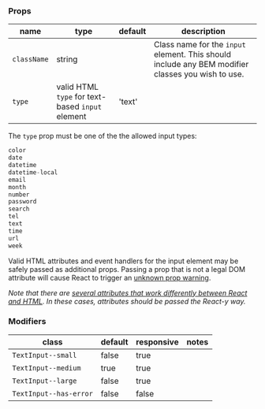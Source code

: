 ### Props

| name | type | default | description |
| ---- | ---- | ------- | ----------- |
| `className` | string | | Class name for the `input` element. This should include any BEM modifier classes you wish to use. |
| `type` | valid HTML `type` for text-based `input` element | 'text' | |

The `type` prop must be one of the the allowed input types:
```javascript
color
date
datetime
datetime-local
email
month
number
password
search
tel
text
time
url
week
```

Valid HTML attributes and event handlers for the input element may be safely passed as additional props. Passing a prop that is not a legal DOM attribute will cause React to trigger an [unknown prop warning](https://facebook.github.io/react/warnings/unknown-prop.html).

*Note that there are [several attributes that work differently between React and HTML](https://facebook.github.io/react/docs/dom-elements.html). In these cases, attributes should be passed the React-y way.*

### Modifiers

| class | default | responsive | notes |
| ----- | ------- | ---------- | ----- |
| `TextInput--small` | false | true | |
| `TextInput--medium` | true | true | |
| `TextInput--large` | false | true | |
| `TextInput--has-error` | false | false | |

